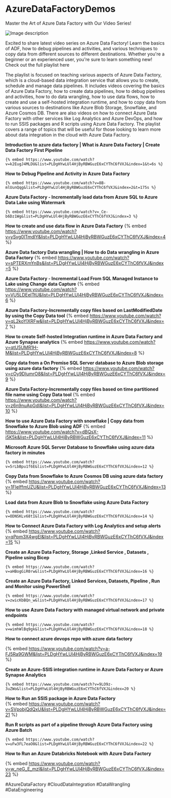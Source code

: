 # AzureDataFactoryDemos
Master the Art of Azure Data Factory with Our Video Series!


![Image description](https://dev-to-uploads.s3.amazonaws.com/uploads/articles/34tw985kf8ed98ox7c2z.jpg)

Excited to share  latest video series on Azure Data Factory! Learn the basics of ADF, how to debug pipelines and activities, and various techniques to copy data from different sources to different destinations. Whether you're a beginner or an experienced user, you're sure to learn something new! Check out the full playlist here

The playlist is focused on teaching various aspects of Azure Data Factory, which is a cloud-based data integration service that allows you to create, schedule and manage data pipelines. It includes videos covering the basics of Azure Data Factory, how to create data pipelines, how to debug pipelines and activities, how to do data wrangling, how to use data flows, how to create and use a self-hosted integration runtime, and how to copy data from various sources to destinations like Azure Blob Storage, Snowflake, and Azure Cosmos DB. There are also videos on how to connect Azure Data Factory with other services like Log Analytics and Azure DevOps, and how to run SSIS packages and R scripts using Azure Data Factory. The playlist covers a range of topics that will be useful for those looking to learn more about data integration in the cloud with Azure Data Factory.

**Introduction to azure data factory | What is Azure Data Factory | Create Data Factory First Pipeline**

	{% embed https://www.youtube.com/watch?v=k2EugJ4MLDU&list=PLDgHYwLUl4HjByRBWGuzE6xCYThC6fVXJ&index=1&t=6s %}

**How to Debug Pipeline and Activity in Azure Data Factory**

	{% embed https://www.youtube.com/watch?v=8B-mlUunQqg&list=PLDgHYwLUl4HjByRBWGuzE6xCYThC6fVXJ&index=2&t=175s %}

**Azure Data Factory - Incrementally load data from Azure SQL to Azure Data Lake using Watermark**

	{% embed https://www.youtube.com/watch?v=_Ce-b6Dz1Wg&list=PLDgHYwLUl4HjByRBWGuzE6xCYThC6fVXJ&index=3 %}

**How to create and use data flow in Azure Data Factory**
	{% embed https://www.youtube.com/watch?v=ySvg0lTmdlY&list=PLDgHYwLUl4HjByRBWGuzE6xCYThC6fVXJ&index=4 %}

**Azure Data factory Data wrangling | How to do Data wrangling in Azure Data Factory**
	{% embed https://www.youtube.com/watch?v=sPTERXmYnBs&list=PLDgHYwLUl4HjByRBWGuzE6xCYThC6fVXJ&index=5 %}

**Azure Data Factory - Incremental Load From SQL Managed Instance to Lake using Change data Capture**
	{% embed https://www.youtube.com/watch?v=VU5LDEeITtU&list=PLDgHYwLUl4HjByRBWGuzE6xCYThC6fVXJ&index=6 %}

**Azure Data Factory-Incrementally copy files based on LastModifiedDate by using the Copy Data tool**
	{% embed https://www.youtube.com/watch?v=qL2koYlXRFw&list=PLDgHYwLUl4HjByRBWGuzE6xCYThC6fVXJ&index=7 %}

**How to create Self-hosted Integration runtime in Azure Data Factory and Azure Synapse analytics**
	{% embed https://www.youtube.com/watch?v=qtU5UMR1H-M&list=PLDgHYwLUl4HjByRBWGuzE6xCYThC6fVXJ&index=8 %}

**Copy data from a On Premise SQL Server database to Azure Blob storage using azure data factory**
	{% embed https://www.youtube.com/watch?v=cOy9DIumrO8&list=PLDgHYwLUl4HjByRBWGuzE6xCYThC6fVXJ&index=9 %}

**Azure Data Factory-Incrementally copy files based on time partitioned file name using Copy Data tool**
{% embed 	https://www.youtube.com/watch?v=z6n9nuApGdI&list=PLDgHYwLUl4HjByRBWGuzE6xCYThC6fVXJ&index=10 %}

**How to use Azure Data Factory with snowflake | Copy data from Snowflake to Azure Blob using ADF**	
{% embed https://www.youtube.com/watch?v=dBQsX-i5K5k&list=PLDgHYwLUl4HjByRBWGuzE6xCYThC6fVXJ&index=11 %}

**Microsoft Azure SQL Server Database to Snowflake using azure data factory in minutes**

	{% embed https://www.youtube.com/watch?v=5rLbBpu1f6E&list=PLDgHYwLUl4HjByRBWGuzE6xCYThC6fVXJ&index=12 %}

**Copy Data from Snowflake to Azure Cosmos DB using azure data factory**
	{% embed https://www.youtube.com/watch?v=1FleIffmUZU&list=PLDgHYwLUl4HjByRBWGuzE6xCYThC6fVXJ&index=13 %}

**Load data from Azure Blob to Snowflake using Azure Data Factory**

	{% embed https://www.youtube.com/watch?v=ODNSKLv68tI&list=PLDgHYwLUl4HjByRBWGuzE6xCYThC6fVXJ&index=14 %}

**How to Connect Azure Data Factory with Log Analytics and setup alerts**
	{% embed https://www.youtube.com/watch?v=qPpm3X4wgEI&list=PLDgHYwLUl4HjByRBWGuzE6xCYThC6fVXJ&index=15 %}

**Create an Azure Data Factory, Storage ,Linked Service , Datasets , Pipeline using Bicep**

	{% embed https://www.youtube.com/watch?v=aHBogGiR0rw&list=PLDgHYwLUl4HjByRBWGuzE6xCYThC6fVXJ&index=16 %}

**Create an Azure Data Factory, Linked Services, Datasets, Pipeline , Run and Monitor using PowerShell**

	{% embed https://www.youtube.com/watch?v=zwicKbBQn_w&list=PLDgHYwLUl4HjByRBWGuzE6xCYThC6fVXJ&index=17 %}

**How to use Azure Data Factory with managed virtual network and private endpoints**

	{% embed https://www.youtube.com/watch?v=wimhWlBq9gk&list=PLDgHYwLUl4HjByRBWGuzE6xCYThC6fVXJ&index=18 %}

**How to connect azure devops repo with azure data factory**
	
{% embed https://www.youtube.com/watch?v=a-FJ5Ra9GWM&list=PLDgHYwLUl4HjByRBWGuzE6xCYThC6fVXJ&index=19 %}

**Create an Azure-SSIS integration runtime in Azure Data Factory or Azure Synapse Analytics**

	{% embed https://www.youtube.com/watch?v=9LO9z-3uZWo&list=PLDgHYwLUl4HjByRBWGuzE6xCYThC6fVXJ&index=20 %}

**How to Run an SSIS package in Azure Data Factory**	
{% embed https://www.youtube.com/watch?v=SVpobjQdQxU&list=PLDgHYwLUl4HjByRBWGuzE6xCYThC6fVXJ&index=21 %}

**Run R scripts as part of a pipeline through Azure Data Factory using Azure Batch**

	{% embed https://www.youtube.com/watch?v=uFw3FL7eaO0&list=PLDgHYwLUl4HjByRBWGuzE6xCYThC6fVXJ&index=22 %}

**How to Run an Azure Databricks Notebook with Azure Data Factory**
	
{% embed https://www.youtube.com/watch?v=w_neG_E_mzI&list=PLDgHYwLUl4HjByRBWGuzE6xCYThC6fVXJ&index=23 %}


#AzureDataFactory #CloudDataIntegration #DataWrangling #DataEngineering
